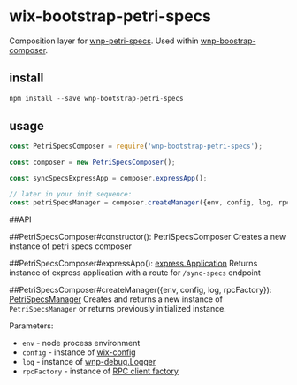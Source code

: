 # wix-bootstrap-petri-specs

Composition layer for [wnp-petri-specs](../../petri/wnp-petri-specs).
Used within [wnp-boostrap-composer](../wnp-bootstrap-composer).

## install

```js
npm install --save wnp-bootstrap-petri-specs
```

## usage
```js
const PetriSpecsComposer = require('wnp-bootstrap-petri-specs');

const composer = new PetriSpecsComposer();

const syncSpecsExpressApp = composer.expressApp();

// later in your init sequence:
const petriSpecsManager = composer.createManager({env, config, log, rpcFactory});
```

##API

##PetriSpecsComposer#constructor(): PetriSpecsComposer
Creates a new instance of petri specs composer

##PetriSpecsComposer#expressApp(): [express.Application](https://expressjs.com/en/api.html#app)
Returns instance of express application with a route for `/sync-specs` endpoint

##PetriSpecsComposer#createManager({env, config, log, rpcFactory}): [PetriSpecsManager](../../petri/wnp-petri-specs/README.md)
Creates and returns a new instance of `PetriSpecsManager` or returns previously initialized instance.

Parameters:
 - `env` - node process environment
 - `config` - instance of [wix-config](../../config/wix-config)
 - `log` - instance of [wnp-debug.Logger](../../logging/wnp-debug)
 - `rpcFactory` - instance of [RPC client factory](../../rpc/wix-rpc-client-support)



